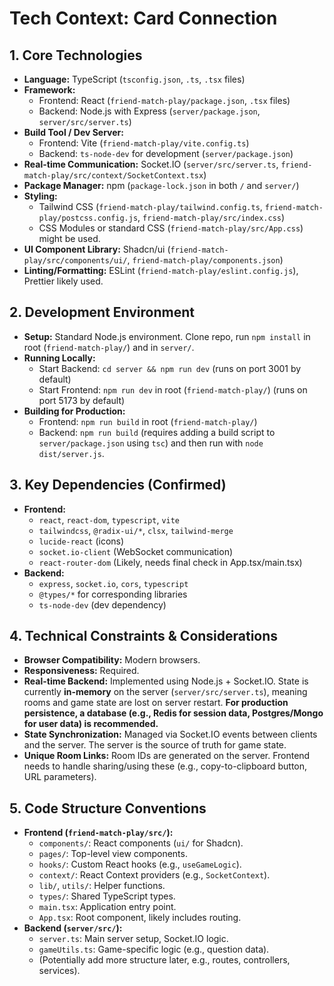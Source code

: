 # Tech Context: Card Connection

## 1. Core Technologies

- **Language:** TypeScript (`tsconfig.json`, `.ts`, `.tsx` files)
- **Framework:** 
    - Frontend: React (`friend-match-play/package.json`, `.tsx` files)
    - Backend: Node.js with Express (`server/package.json`, `server/src/server.ts`)
- **Build Tool / Dev Server:** 
    - Frontend: Vite (`friend-match-play/vite.config.ts`)
    - Backend: `ts-node-dev` for development (`server/package.json`)
- **Real-time Communication:** Socket.IO (`server/src/server.ts`, `friend-match-play/src/context/SocketContext.tsx`)
- **Package Manager:** npm (`package-lock.json` in both `/` and `server/`)
- **Styling:**
    - Tailwind CSS (`friend-match-play/tailwind.config.ts`, `friend-match-play/postcss.config.js`, `friend-match-play/src/index.css`)
    - CSS Modules or standard CSS (`friend-match-play/src/App.css`) might be used.
- **UI Component Library:** Shadcn/ui (`friend-match-play/src/components/ui/`, `friend-match-play/components.json`)
- **Linting/Formatting:** ESLint (`friend-match-play/eslint.config.js`), Prettier likely used.

## 2. Development Environment

- **Setup:** Standard Node.js environment. Clone repo, run `npm install` in root (`friend-match-play/`) and in `server/`.
- **Running Locally:** 
    - Start Backend: `cd server && npm run dev` (runs on port 3001 by default)
    - Start Frontend: `npm run dev` in root (`friend-match-play/`) (runs on port 5173 by default)
- **Building for Production:** 
    - Frontend: `npm run build` in root (`friend-match-play/`)
    - Backend: `npm run build` (requires adding a build script to `server/package.json` using `tsc`) and then run with `node dist/server.js`.

## 3. Key Dependencies (Confirmed)

- **Frontend:**
    - `react`, `react-dom`, `typescript`, `vite`
    - `tailwindcss`, `@radix-ui/*`, `clsx`, `tailwind-merge`
    - `lucide-react` (icons)
    - `socket.io-client` (WebSocket communication)
    - `react-router-dom` (Likely, needs final check in App.tsx/main.tsx)
- **Backend:**
    - `express`, `socket.io`, `cors`, `typescript`
    - `@types/*` for corresponding libraries
    - `ts-node-dev` (dev dependency)

## 4. Technical Constraints & Considerations

- **Browser Compatibility:** Modern browsers.
- **Responsiveness:** Required.
- **Real-time Backend:** Implemented using Node.js + Socket.IO. State is currently **in-memory** on the server (`server/src/server.ts`), meaning rooms and game state are lost on server restart. **For production persistence, a database (e.g., Redis for session data, Postgres/Mongo for user data) is recommended.**
- **State Synchronization:** Managed via Socket.IO events between clients and the server. The server is the source of truth for game state.
- **Unique Room Links:** Room IDs are generated on the server. Frontend needs to handle sharing/using these (e.g., copy-to-clipboard button, URL parameters).

## 5. Code Structure Conventions

- **Frontend (`friend-match-play/src/`):**
    - `components/`: React components (`ui/` for Shadcn).
    - `pages/`: Top-level view components.
    - `hooks/`: Custom React hooks (e.g., `useGameLogic`).
    - `context/`: React Context providers (e.g., `SocketContext`).
    - `lib/`, `utils/`: Helper functions.
    - `types/`: Shared TypeScript types.
    - `main.tsx`: Application entry point.
    - `App.tsx`: Root component, likely includes routing.
- **Backend (`server/src/`):**
    - `server.ts`: Main server setup, Socket.IO logic.
    - `gameUtils.ts`: Game-specific logic (e.g., question data).
    - (Potentially add more structure later, e.g., routes, controllers, services).
